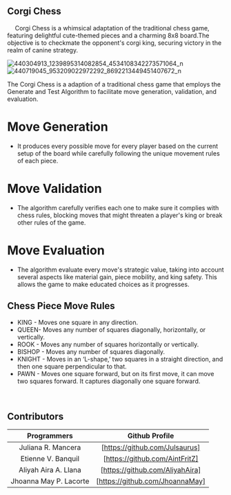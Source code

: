 ## Corgi Chess
&emsp; Corgi Chess is a whimsical adaptation of the traditional chess game, featuring delightful cute-themed pieces and a charming 8x8 board.The objective is to checkmate the opponent's corgi king, securing victory in the realm of canine strategy. <br>

![440304913_1239895314082854_4534108342273571064_n](https://github.com/Julsaurus/Corgi-Chess/assets/133284929/355225ba-1302-46a5-8021-e358f0d04b76)
![440719045_953209022972292_8692213449451407672_n](https://github.com/Julsaurus/Corgi-Chess/assets/133284929/a70f9eb0-dae4-46ea-b544-508658c12f96)

The Corgi Chess is a adaption of a traditional chess game that employs the Generate and Test Algorithm to facilitate move generation, validation, and evaluation. 

# Move Generation 
 + It produces every possible move for every player based on the current setup of the board while carefully following the unique movement rules of each piece.
# Move Validation 
 + The algorithm carefully verifies each one to make sure it complies with chess rules, blocking moves that might threaten a player's king or break other rules of the game.
# Move Evaluation 
 + The algorithm evaluate every move's strategic value, taking into account several aspects like material gain, piece mobility, and king safety. This allows the game to make educated choices as it progresses.


## Chess Piece Move Rules 
  + KING - Moves one square in any direction.
  + QUEEN- Moves any number of squares diagonally, horizontally, or vertically.
  + ROOK - Moves any number of squares horizontally or vertically.
  + BISHOP - Moves any number of squares diagonally.
  + KNIGHT - Moves in an ‘L-shape,’ two squares in a straight direction, and then one square perpendicular to that.
  + PAWN - Moves one square forward, but on its first move, it can move two squares forward. It captures diagonally one square forward.


<br>

## Contributors

Programmers            | Github Profile
:---:                  | :---:
Juliana R. Mancera     | [https://github.com/Julsaurus]
Etienne V. Banquil     | [https://github.com/AintFritZ]
Aliyah Aira A. Llana   | [https://github.com/AliyahAira]
Jhoanna May P. Lacorte | [https://github.com/JhoannaMay]
